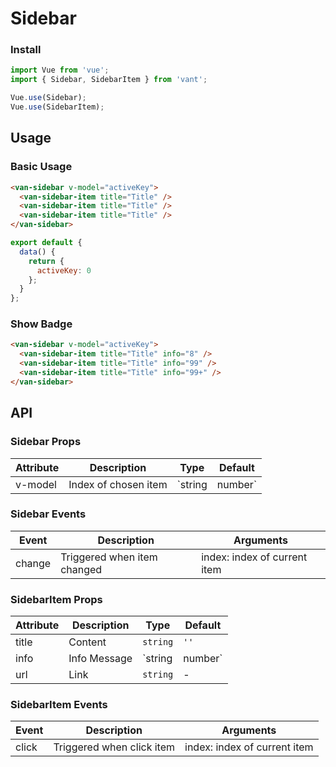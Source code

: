 # Sidebar

### Install

``` javascript
import Vue from 'vue';
import { Sidebar, SidebarItem } from 'vant';

Vue.use(Sidebar);
Vue.use(SidebarItem);
```

## Usage

### Basic Usage

```html
<van-sidebar v-model="activeKey">
  <van-sidebar-item title="Title" />
  <van-sidebar-item title="Title" />
  <van-sidebar-item title="Title" />
</van-sidebar>
```

``` javascript
export default {
  data() {
    return {
      activeKey: 0
    };
  }
};
```

### Show Badge

```html
<van-sidebar v-model="activeKey">
  <van-sidebar-item title="Title" info="8" />
  <van-sidebar-item title="Title" info="99" />
  <van-sidebar-item title="Title" info="99+" />
</van-sidebar>
```

## API

### Sidebar Props

| Attribute | Description | Type | Default |
|------|------|------|------|
| v-model | Index of chosen item | `string | number` | `0` |

### Sidebar Events

| Event | Description | Arguments |
|------|------|------|
| change | Triggered when item changed | index: index of current item |

### SidebarItem Props

| Attribute | Description | Type | Default |
|------|------|------|------|
| title | Content | `string` | `''` |
| info | Info Message | `string | number` | `''` |
| url | Link | `string` | - |

### SidebarItem Events

| Event | Description | Arguments |
|------|------|------|
| click | Triggered when click item | index: index of current item |
